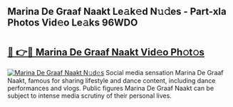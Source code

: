 ## Marina De Graaf Naakt Le𝚊k𝚎d N𝚞𝚍es - Part-xIa Photos Vid𝚎o Le𝚊ks 96WDO

# <h2><a href="http://fb5gbbu.evod.top/?m=Marina+De+Graaf+Naakt">🔗 👉🔴 Marina De Graaf Naakt Vid𝚎o Ph𝚘t𝚘s</a></h2>

[![Marina De Graaf Naakt N𝚞d𝚎s](https://i.imgur.com/8V9OHl7.gif)](http://fb5gbbu.evod.top/?m=Marina+De+Graaf+Naakt)
Social media sensation Marina De Graaf Naakt, famous for sharing lifestyle and dance content, including dance performances and vlogs. Public figures Marina De Graaf Naakt can be subject to intense media scrutiny of their personal lives. 

